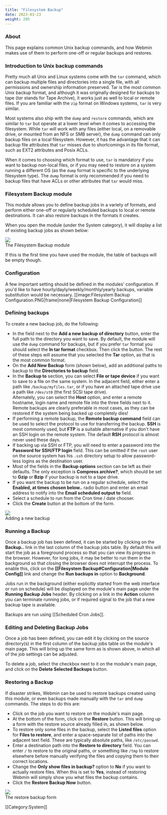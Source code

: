 ```yaml
---
title: "Filesystem Backup"
date: 2023-03-23
weight: 205
---
```


### About
This page explains common Unix backup commands, and how Webmin makes use of them to perform one-off or regular backups and restores.

### Introduction to Unix backup commands
Pretty much all Unix and Linux systems come with the `tar` command, which can backup multiple files and directories into a single file, with all permissions and ownership information preserved. Tar is the most common Unix backup format, and although it was originally designed for backups to tape (_tar_ stands for Tape Archive), it works just as well to local or remote files. If you are familiar with the `zip` format on Windows systems, `tar` is very similar.

Most systems also ship with the `dump` and `restore` commands, which are similar to `tar` but operate at a lower level when it comes to accessing the filesystem. While `tar` will work with any files (either local, on a removable drive, or mounted from an NFS or SMB server), the `dump` command can only backup files on a local filesystem. However, it has the advantage that it can backup file attributes that `tar` misses due to shortcomings in its file format, such as EXT2 attributes and Posix ACLs.

When it comes to choosing which format to use, `tar` is mandatory if you want to backup non-local files, or if you may need to restore on a system running a different OS (as the `dump` format is specific to the underlying filesystem type). The `dump` format is only recommended if you need to backup files that have ACLs or other attributes that `tar` would miss.

### Filesystem Backup module
This module allows you to define backup jobs in a variety of formats, and perform either one-off or regularly scheduled backups to local or remote destinations. It can also restore backups in the formats it creates.

When you open the module (under the System category), it will display a list of existing backup jobs as shown below:

<img src=http://www.webmin.com/screenshots/chapterfs/figure1.gif><br>
The Filesystem Backup module

If this is the first time you have used the module, the table of backups will be empty though.

### Configuration
A few important setting should be defined in the modules' configuration. If you'd like to have hourly/dayly/weekly/monthly/yearly backups, variable substitution would be necessary.
[[image:Filesystem Backup Configuration.PNG|frame|none|Filesystem Backup Configuration]]

### Defining backups
To create a new backup job, do the following:
- In the field next to the **Add a new backup of directory** button, enter the full path to the directory you want to save. By default, the module will use the `dump` command for backups, but if you prefer `tar` format you should select the **In tar format** checkbox. Then click the button.  The rest of these steps will assume that you selected the **Tar** option, as that is the most common format.
- On the **Add New Backup** form (shown below), add an additional paths to backup to the **Directories to backup** field.
- In the **Backup to** section, you can select **File or tape device** if you want to save to a file on the same system. In the adjacent field, either enter a path like `/backup/myfiles.tar`, or if you have an attached tape drive use a path like `/dev/st0` (the first SCSI tape drive).<br> Alternately, you can select the **Host** option, and enter a remote hostname, login name and remote file into the three fields next to it. Remote backups are clearly preferable in most cases, as they can be restored if the system being backed up completely dies!
- If performing a remote backup, the **Remote backup command** field can be used to select the protocol to use for transferring the backup. **SSH** is most commonly used, but **FTP** is a suitable alternative if you don't have an SSH login on the remote system. The default **RSH** protocol is almost never used these days.
- If backing up via SSH or FTP, you will need to enter a password into the **Password for SSH/FTP login** field. This can be omitted if the `root` user on the source system has his `.ssh` directory setup to allow password-less logins as the destination user.
- Most of the fields in the **Backup options** section can be left as their defaults. The only exception is **Compress archive?**, which should be set to **Gzip** or **Bzip** if your backup is not to a tape drive.
- If you want the backup to be run on a regular schedule, select the **Enabled, at times chosen below..** radio button and enter an email address to notify into the **Email scheduled output to** field.
- Select a schedule to run from the Cron time / date chooser.
- Click the **Create** button at the bottom of the form.

<img src=http://www.webmin.com/screenshots/chapterfs/figure2.gif><br>
Adding a new backup

### Running a Backup
Once a backup job has been defined, it can be started by clicking on the **Backup..** link in the last column of the backup jobs table. By default this will start the job as a foreground process so that you can view its progress in the browser. However, for long jobs, it may be better to run them in the background so that closing the browser does not interrupt the process. To enable this, click on the **[[Filesystem Backup#Configuration|Module Config]]** link and change the **Run backups in** option to **Background**.

Jobs run in the background (either explicitly started from the web interface or run on schedule) will be displayed on the module's main page under the **Running Backup Jobs** header. By clicking on a link in the **Action** column you can terminate running jobs, or if required signal to the job that a new backup tape is available. 

Backups are run using [[Scheduled Cron Jobs]].

### Editing and Deleting Backup Jobs
Once a job has been defined, you can edit it by clicking on the source directory(s) in the first column of the backup jobs table on the module's main page. This will bring up the same form as is shown above, in which all of the job settings can be adjusted.

To delete a job, select the checkbox next to it on the module's main page, and click on the **Delete Selected Backups** button.

### Restoring a Backup
If disaster strikes, Webmin can be used to restore backups created using this module, or even backups made manually with the `tar` and `dump` commands. The steps to do this
are:
- Click on the job you want to restore on the module's main page.
- At the bottom of the form, click on the **Restore** button. This will bring up a form with the restore source already filled in, as shown below.
- To restore only some files in the backup, select the **Listed files** option for **Files to restore**, and enter a space-separate list of paths into the adjacent text field. These are typically absolute paths, like `/etc/passwd`.
- Enter a destination path into the **Restore to directory** field. You can enter `/` to restore to the original paths, or something like `/tmp` to restore elsewhere before manually verifying the files and copying them to their correct locations.
- Change the **Only show files in backup?** option to **No** if you want to actually restore files. When this is set to **Yes**, instead of restoring Webmin will simply show you what files the backup contains.
- Click the **Restore Backup Now** button.

<img src=http://www.webmin.com/screenshots/chapterfs/figure3.gif><br>
The restore backup form

[[Category:System]]
